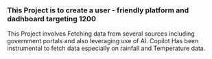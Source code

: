 ### This Project is to create a user - friendly platform and dadhboard targeting 1200

This Project involves Fetching data from several sources including government portals and also leveraging use of AI.
Copilot Has been instrumental to fetch data especially on rainfall and Temperature data.
